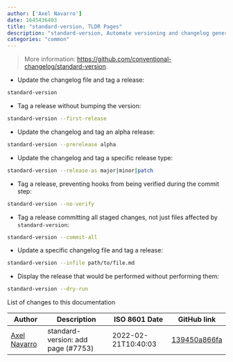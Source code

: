 ```yaml
---
author: ['Axel Navarro']
date: 1645436403
title: "standard-version, TLDR Pages"
description: "standard-version, Automate versioning and changelog generation, with SemVer and Conventional Commits."
categories: "common"
---
```

> More information: <https://github.com/conventional-changelog/standard-version>.

- Update the changelog file and tag a release:

```bash
standard-version
```

- Tag a release without bumping the version:

```bash
standard-version --first-release
```

- Update the changelog and tag an alpha release:

```bash
standard-version --prerelease alpha
```

- Update the changelog and tag a specific release type:

```bash
standard-version --release-as major|minor|patch
```

- Tag a release, preventing hooks from being verified during the commit step:

```bash
standard-version --no-verify
```

- Tag a release committing all staged changes, not just files affected by `standard-version`:

```bash
standard-version --commit-all
```

- Update a specific changelog file and tag a release:

```bash
standard-version --infile path/to/file.md
```

- Display the release that would be performed without performing them:

```bash
standard-version --dry-run
```
List of changes to this documentation


Author | Description | ISO 8601 Date | GitHub link
------|-----|-----|-----
[Axel Navarro](mailto:navarroaxel@gmail.com) | standard-version: add page (#7753) | 2022-02-21T10:40:03 | [139450a866fa](https://github.com/tldr-pages/tldr/commit/139450a866fa9a6904a150abc02cbbd6c00e1a79)

